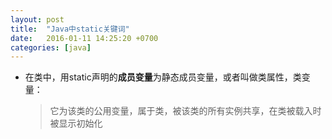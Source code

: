 ```yaml
---
layout: post
title:  "Java中static关键词"
date:   2016-01-11 14:25:20 +0700
categories: [java]
---
```


- 在类中，用static声明的**成员变量**为静态成员变量，或者叫做类属性，类变量：
	> 它为该类的公用变量，属于类，被该类的所有实例共享，在类被载入时被显示初始化
	> 
	>